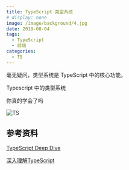 ```yaml
---
title: TypeScript 类型系统
# display: none
image: /image/background/4.jpg
date: 2019-08-04
tags: 
  - TypeScript
  - 前端
categories:
  - TS
--- 
```

毫无疑问，类型系统是 TypeScript 中的核心功能。

Typescript 中的类型系统

你真的学会了吗

<!-- more -->
![TS](/image/2019-8-4/logo.jpeg)


## 参考资料
[TypeScript Deep Dive](https://basarat.gitbooks.io/typescript/content/docs/why-typescript.html)

[深入理解TypeScript](https://jkchao.github.io/typescript-book-chinese/)



